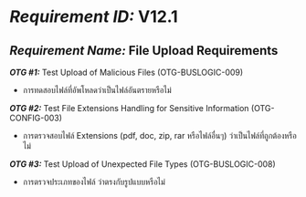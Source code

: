 # ***Requirement ID:*** V12.1

## ***Requirement Name:*** File Upload Requirements

***OTG #1:*** Test Upload of Malicious Files (OTG-BUSLOGIC-009)
* การทดสอบไฟล์ที่อัพโหลดว่าเป็นไฟล์อันตรายหรือไม่

***OTG #2:*** Test File Extensions Handling for Sensitive Information (OTG-CONFIG-003)
* การตรวจสอบไฟล์ Extensions (pdf, doc, zip, rar หรือไฟล์อื่นๆ) ว่าเป็นไฟล์ที่ถูกต้องหรือไม่

***OTG #3:*** Test Upload of Unexpected File Types (OTG-BUSLOGIC-008)
* การตรวจประเภทของไฟล์ ว่าตรงกับรูปแบบหรือไม่
